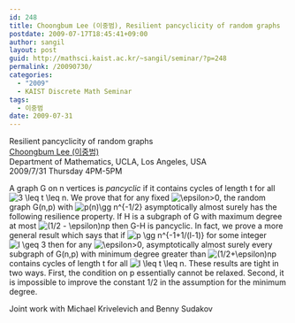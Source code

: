 ```yaml
---
id: 248
title: Choongbum Lee (이중범), Resilient pancyclicity of random graphs
postdate: 2009-07-17T18:45:41+09:00
author: sangil
layout: post
guid: http://mathsci.kaist.ac.kr/~sangil/seminar/?p=248
permalink: /20090730/
categories:
  - "2009"
  - KAIST Discrete Math Seminar
tags:
  - 이중범
date: 2009-07-31
---
```

<div class="talk">
  Resilient pancyclicity of random graphs
</div>

<div class="speaker">
  <a href="http://www.math.ucla.edu/~abdesire/">Choongbum Lee (이중범)</a><br /> Department of Mathematics, UCLA, Los Angeles, USA
</div>

<div class="date">
  2009/7/31 Thursday 4PM-5PM
</div>

<div class="abstract">
  <p>
    A graph G on n vertices is <em>pancyclic</em> if it contains cycles of length t for all <img src='http://s0.wp.com/latex.php?latex=3+%5Cleq+t+%5Cleq+n&#038;bg=ffffff&#038;fg=000000&#038;s=0' alt='3 \leq t \leq n' title='3 \leq t \leq n' class='latex' />. We prove that for any fixed <img src='http://s0.wp.com/latex.php?latex=%5Cepsilon%3E0&#038;bg=ffffff&#038;fg=000000&#038;s=0' alt='\epsilon>0' title='\epsilon>0' class='latex' />, the random graph G(n,p) with <img src='http://s0.wp.com/latex.php?latex=p%28n%29%5Cgg+n%5E%7B-1%2F2%7D&#038;bg=ffffff&#038;fg=000000&#038;s=0' alt='p(n)\gg n^{-1/2}' title='p(n)\gg n^{-1/2}' class='latex' /> asymptotically almost surely has the following resilience property. If H is a subgraph of G with maximum degree at most <img src='http://s0.wp.com/latex.php?latex=%281%2F2+-+%5Cepsilon%29np&#038;bg=ffffff&#038;fg=000000&#038;s=0' alt='(1/2 - \epsilon)np' title='(1/2 - \epsilon)np' class='latex' /> then G-H is pancyclic. In fact, we prove a more general result which says that if <img src='http://s0.wp.com/latex.php?latex=p+%5Cgg+n%5E%7B-1%2B1%2F%28l-1%29%7D&#038;bg=ffffff&#038;fg=000000&#038;s=0' alt='p \gg n^{-1+1/(l-1)}' title='p \gg n^{-1+1/(l-1)}' class='latex' /> for some integer <img src='http://s0.wp.com/latex.php?latex=l+%5Cgeq+3&#038;bg=ffffff&#038;fg=000000&#038;s=0' alt='l \geq 3' title='l \geq 3' class='latex' /> then for any <img src='http://s0.wp.com/latex.php?latex=%5Cepsilon%3E0&#038;bg=ffffff&#038;fg=000000&#038;s=0' alt='\epsilon>0' title='\epsilon>0' class='latex' />, asymptotically almost surely every subgraph of G(n,p) with minimum degree greater than <img src='http://s0.wp.com/latex.php?latex=%281%2F2%2B%5Cepsilon%29np&#038;bg=ffffff&#038;fg=000000&#038;s=0' alt='(1/2+\epsilon)np' title='(1/2+\epsilon)np' class='latex' /> contains cycles of length t for all <img src='http://s0.wp.com/latex.php?latex=l+%5Cleq+t+%5Cleq+n&#038;bg=ffffff&#038;fg=000000&#038;s=0' alt='l \leq t \leq n' title='l \leq t \leq n' class='latex' />. These results are tight in two ways. First, the condition on p essentially cannot be relaxed. Second, it is impossible to improve the constant 1/2 in the assumption for the minimum degree.
  </p>
  
  <p>
    Joint work with Michael Krivelevich and Benny Sudakov
  </p>
</div>
